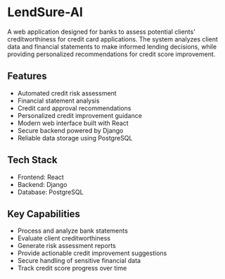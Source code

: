 # LendSure-AI
A web application designed for banks to assess potential clients' creditworthiness for credit card applications. The system analyzes client data and financial statements to make informed lending decisions, while providing personalized recommendations for credit score improvement.

## Features
- Automated credit risk assessment
- Financial statement analysis
- Credit card approval recommendations
- Personalized credit improvement guidance
- Modern web interface built with React
- Secure backend powered by Django
- Reliable data storage using PostgreSQL

## Tech Stack
- Frontend: React
- Backend: Django
- Database: PostgreSQL

## Key Capabilities
- Process and analyze bank statements
- Evaluate client creditworthiness
- Generate risk assessment reports
- Provide actionable credit improvement suggestions
- Secure handling of sensitive financial data
- Track credit score progress over time
